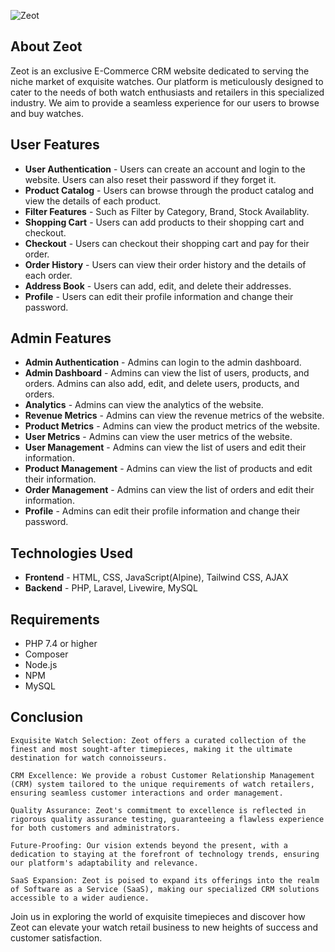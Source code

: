 
![Zeot](https://github.com/DhanishFrost/Zeot/assets/107633188/69e9fcb6-687d-4b4b-9ab1-002d1518791b)



## About Zeot

Zeot is an exclusive E-Commerce CRM website dedicated to serving the niche market of exquisite watches. Our platform is meticulously designed to cater to the needs of both watch enthusiasts and retailers in this specialized industry. We aim to provide a seamless experience for our users to browse and buy watches.

## User Features

- **User Authentication** - Users can create an account and login to the website. Users can also reset their password if they forget it.
- **Product Catalog** - Users can browse through the product catalog and view the details of each product.
- **Filter Features** - Such as Filter by Category, Brand, Stock Availablity.
- **Shopping Cart** - Users can add products to their shopping cart and checkout.
- **Checkout** - Users can checkout their shopping cart and pay for their order.
- **Order History** - Users can view their order history and the details of each order.
- **Address Book** - Users can add, edit, and delete their addresses.
- **Profile** - Users can edit their profile information and change their password.

## Admin Features
- **Admin Authentication** - Admins can login to the admin dashboard.
- **Admin Dashboard** - Admins can view the list of users, products, and orders. Admins can also add, edit, and delete users, products, and orders.
- **Analytics** - Admins can view the analytics of the website.
- **Revenue Metrics** - Admins can view the revenue metrics of the website.
- **Product Metrics** - Admins can view the product metrics of the website.
- **User Metrics** - Admins can view the user metrics of the website.
- **User Management** - Admins can view the list of users and edit their information.
- **Product Management** - Admins can view the list of products and edit their information.
- **Order Management** - Admins can view the list of orders and edit their information.
- **Profile** - Admins can edit their profile information and change their password.

## Technologies Used

- **Frontend** - HTML, CSS, JavaScript(Alpine), Tailwind CSS, AJAX
- **Backend** - PHP, Laravel, Livewire, MySQL


## Requirements

- PHP 7.4 or higher
- Composer
- Node.js
- NPM
- MySQL



## Conclusion

    Exquisite Watch Selection: Zeot offers a curated collection of the finest and most sought-after timepieces, making it the ultimate destination for watch connoisseurs.

    CRM Excellence: We provide a robust Customer Relationship Management (CRM) system tailored to the unique requirements of watch retailers, ensuring seamless customer interactions and order management.

    Quality Assurance: Zeot's commitment to excellence is reflected in rigorous quality assurance testing, guaranteeing a flawless experience for both customers and administrators.

    Future-Proofing: Our vision extends beyond the present, with a dedication to staying at the forefront of technology trends, ensuring our platform's adaptability and relevance.

    SaaS Expansion: Zeot is poised to expand its offerings into the realm of Software as a Service (SaaS), making our specialized CRM solutions accessible to a wider audience.

Join us in exploring the world of exquisite timepieces and discover how Zeot can elevate your watch retail business to new heights of success and customer satisfaction.

